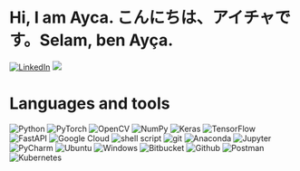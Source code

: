 #  Hi,  I am Ayca. こんにちは、アイチャです。Selam, ben Ayça.
[![LinkedIn](https://img.shields.io/badge/linkedin-%230077B5.svg?style=for-the-badge&logo=linkedin&logoColor=white)](https://linkedin.com/in/ayca) 
[![](https://visitcount.itsvg.in/api?id=aycaecemgul&icon=8&color=12)](https://visitcount.itsvg.in)

# Languages and tools

<img alt="Python" src="https://img.shields.io/badge/-Python-ffbc03?&logo=Python&style=for-the-badge" /> <img alt="PyTorch" src="https://img.shields.io/badge/PyTorch-%23EE4C2C.svg?&style=for-the-badge&logo=PyTorch&logoColor=white"> <img alt="OpenCV" src="https://img.shields.io/badge/opencv-%23white.svg?style=for-the-badge&logo=opencv&logoColor=white"> <img alt="NumPy" src="https://img.shields.io/badge/numpy-%23013243.svg?&style=for-the-badge&logo=numpy&logoColor=white"> <img alt="Keras" src="https://img.shields.io/badge/Keras-%23D00000.svg?style=for-the-badge&logo=Keras&logoColor=white"> <img alt="TensorFlow" src="https://img.shields.io/badge/TensorFlow-%23FF6F00.svg?style=for-the-badge&logo=TensorFlow&logoColor=white"> <img alt="FastAPI" src="https://img.shields.io/badge/FastAPI-005571?style=for-the-badge&logo=fastapi">  <img alt="Google  Cloud" src="https://img.shields.io/badge/GoogleCloud-%234285F4.svg?style=for-the-badge&logo=google-cloud&logoColor=white"> <img alt="shell script" src="https://img.shields.io/badge/shell_script-%23121011.svg?style=for-the-badge&logo=gnu-bash&logoColor=white">   <img alt="git" src="https://img.shields.io/badge/-Git-F05032?&style=for-the-badge&logo=git&logoColor=white" /> <img alt="Anaconda" src="https://img.shields.io/badge/Anaconda-%2344A833.svg?style=for-the-badge&logo=anaconda&logoColor=white"> <img alt="Jupyter" src="https://img.shields.io/badge/jupyter-%23FA0F00.svg?style=for-the-badge&logo=jupyter&logoColor=white"> <img alt="PyCharm" src="https://img.shields.io/static/v1?style=for-the-badge&message=PyCharm&color=000000&logo=PyCharm&logoColor=FFFFFF&label="> <img alt="Ubuntu" src="https://img.shields.io/badge/Ubuntu-E95420?style=for-the-badge&logo=ubuntu&logoColor=white"> <img alt="Windows" src="https://img.shields.io/badge/Windows-0078D6?style=for-the-badge&logo=windows&logoColor=white"> <img alt="Bitbucket" src="https://img.shields.io/badge/bitbucket-%230047B3.svg?style=for-the-badge&logo=bitbucket&logoColor=white"> <img alt="Github" src="https://img.shields.io/badge/github-%23121011.svg?style=for-the-badge&logo=github&logoColor=white"> <img alt="Postman" src="https://img.shields.io/badge/Postman-FF6C37?style=for-the-badge&logo=postman&logoColor=white"> <img alt="Kubernetes" src="https://img.shields.io/badge/kubernetes-%23326ce5.svg?style=for-the-badge&logo=kubernetes&logoColor=white">





